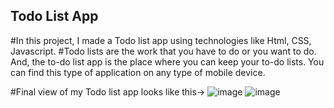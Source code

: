 ## Todo List App
#In this project, I made a Todo list app using technologies like Html, CSS, Javascript.
#Todo lists are the work that you have to do or you want to do. And, the to-do list app is the place where you can keep your to-do lists. You can find this type of application on any type of mobile device.


#Final view of my Todo list app looks like this->
![image](https://github.com/Severus25/Todo-List-App/assets/77570887/28c4a0fa-70f1-4602-beff-80c4533c21d3)
![image](https://github.com/Severus25/Todo-List-App/assets/77570887/6417d72c-c436-499a-874b-f772ad064ea9)
